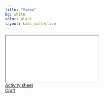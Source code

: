 ```yaml
---
title: "Video"
bg: white
color: black
layout: kids_collection
---
```


<div class="icontain"><iframe title="The title of the video" src="//www.youtube-nocookie.com/embed/owgoCjVaxTs" allowfullscreen></iframe></div>

<div class="row btnlinks">
    <div class="col s12 m3 btnlink">
      <a class="waves-effect waves-light btn-large light-blue lighten-2" href='hshshshshsh'>Activity sheet</a>
    </div>
    <div class="col s12 m9 btnlink">
      <a class="waves-effect waves-light btn-large light-blue lighten-2" href="hjhjhjhjhjh">Craft</a>  
</div>
